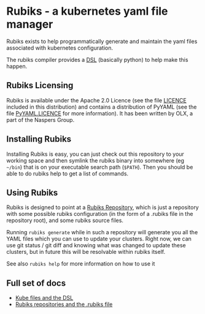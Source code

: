 # Rubiks - a kubernetes yaml file manager

Rubiks exists to help programmatically generate and maintain the yaml files associated
with kubernetes configuration.

The rubiks compiler provides a [DSL](Kube%20files%20and%20the%20DSL.md) (basically python) to help
make this happen.

## Rubiks Licensing

Rubiks is available under the Apache 2.0 Licence (see the file [LICENCE](LICENCE) included in this distribution) and
contains a distribution of PyYAML (see the file [PyYAML.LICENCE](PyYAML.LICENCE) for more information). It has been written
by OLX, a part of the Naspers Group.

## Installing Rubiks

Installing Rubiks is easy, you can just check out this repository to your working space
and then symlink the rubiks binary into somewhere (eg `~/bin`) that is on your executable
search path (`$PATH`). Then you should be able to do rubiks help to get a list of commands.

## Using Rubiks

Rubiks is designed to point at a [Rubiks Repository](docs/Rubiks%20repositories%20and%20the%20.rubiks%20file.md),
which is just a repository with some possible rubiks configuration (in the form of a .rubiks
file in the repository root), and some rubiks source files.

Running `rubiks generate` while in such a repository will generate you all the YAML files
which you can use to update your clusters. Right now, we can use git status / git diff and
knowing what was changed to update these clusters, but in future this will be resolvable
within rubiks itself.

See also `rubiks help` for more information on how to use it

## Full set of docs

- [Kube files and the DSL](docs/Kube%20files%20and%20the%20DSL.md)
- [Rubiks repositories and the .rubiks file](docs/Rubiks%20repositories%20and%20the%20.rubiks%20file.md)
